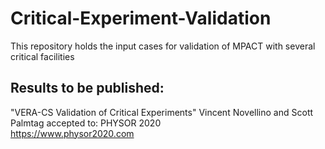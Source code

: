 # Critical-Experiment-Validation

This repository holds the input cases for validation of MPACT with several critical facilities


## Results to be published:

  "VERA-CS Validation of Critical Experiments"
  Vincent Novellino and Scott Palmtag
  accepted to: PHYSOR 2020   
  https://www.physor2020.com


